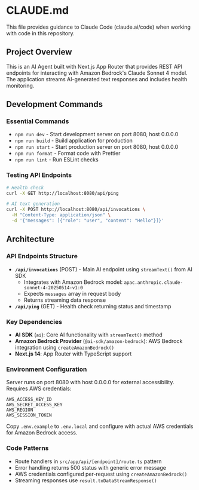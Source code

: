 # CLAUDE.md

This file provides guidance to Claude Code (claude.ai/code) when working with code in this repository.

## Project Overview

This is an AI Agent built with Next.js App Router that provides REST API endpoints for interacting with Amazon Bedrock's Claude Sonnet 4 model. The application streams AI-generated text responses and includes health monitoring.

## Development Commands

### Essential Commands
- `npm run dev` - Start development server on port 8080, host 0.0.0.0
- `npm run build` - Build application for production
- `npm run start` - Start production server on port 8080, host 0.0.0.0
- `npm run format` - Format code with Prettier
- `npm run lint` - Run ESLint checks

### Testing API Endpoints
```bash
# Health check
curl -X GET http://localhost:8080/api/ping

# AI text generation
curl -X POST http://localhost:8080/api/invocations \
  -H "Content-Type: application/json" \
  -d '{"messages": [{"role": "user", "content": "Hello"}]}'
```

## Architecture

### API Endpoints Structure
- **`/api/invocations`** (POST) - Main AI endpoint using `streamText()` from AI SDK
  - Integrates with Amazon Bedrock model: `apac.anthropic.claude-sonnet-4-20250514-v1:0`
  - Expects `messages` array in request body
  - Returns streaming data response
- **`/api/ping`** (GET) - Health check returning status and timestamp

### Key Dependencies
- **AI SDK** (`ai`): Core AI functionality with `streamText()` method
- **Amazon Bedrock Provider** (`@ai-sdk/amazon-bedrock`): AWS Bedrock integration using `createAmazonBedrock()`
- **Next.js 14**: App Router with TypeScript support

### Environment Configuration
Server runs on port 8080 with host 0.0.0.0 for external accessibility. Requires AWS credentials:
```
AWS_ACCESS_KEY_ID
AWS_SECRET_ACCESS_KEY  
AWS_REGION
AWS_SESSION_TOKEN
```

Copy `.env.example` to `.env.local` and configure with actual AWS credentials for Amazon Bedrock access.

### Code Patterns
- Route handlers in `src/app/api/[endpoint]/route.ts` pattern
- Error handling returns 500 status with generic error message
- AWS credentials configured per-request using `createAmazonBedrock()`
- Streaming responses use `result.toDataStreamResponse()`